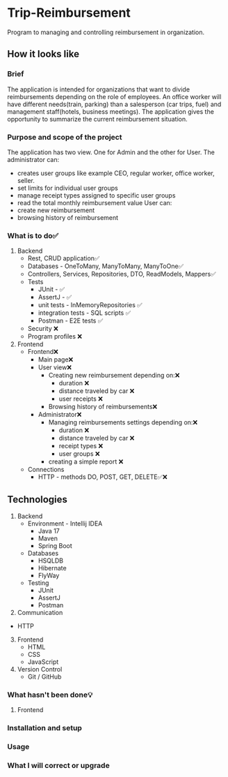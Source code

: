 # Trip-Reimbursement
Program to managing and controlling reimbursement in organization.

## How it looks like
### Brief
The application is intended for organizations that want to divide reimbursements
depending on the role of employees. An office worker will have different needs(train, parking) 
than a salesperson (car trips, fuel) and management staff(hotels, business meetings).
The application gives the opportunity to summarize the current reimbursement situation. 
### Purpose and scope of the project
The application has two view. One for Admin and the other for User. 
The administrator can:
 - creates user groups like example CEO, regular worker, office worker, seller.
 - set limits for individual user groups
 - manage receipt types assigned to specific user groups
 - read the total monthly reimbursement value
User can:
 - create new reimbursement
 - browsing history of reimbursement
### What is to do✅
1. Backend
   - Rest, CRUD application✅
   - Databases - OneToMany, ManyToMany, ManyToOne✅
   - Controllers, Services, Repositories, DTO, ReadModels, Mappers✅
   - Tests
     - JUnit - ✅
     - AssertJ - ✅
     - unit tests - InMemoryRepositories ✅
     - integration tests - SQL scripts ✅
     - Postman - E2E tests ✅
   - Security ❌
   - Program profiles ❌
2. Frontend
   - Frontend❌
     - Main page❌
     - User view❌
       - Creating new reimbursement depending on:❌
         - duration ❌
         - distance traveled by car ❌
         - user receipts ❌
       - Browsing history of reimbursements❌
     - Administrator❌
       - Managing reimbursements settings depending on:❌
         - duration ❌
         - distance traveled by car ❌
         - receipt types ❌
         - user groups ❌
       - creating a simple report ❌
   - Connections
     - HTTP - methods DO, POST, GET, DELETE✅❌ 
## Technologies
1.  Backend
    - Environment - Intellij IDEA
        - Java 17
        - Maven
        - Spring Boot
    - Databases
        - HSQLDB
        - Hibernate
        - FlyWay
    - Testing
        - JUnit
        - AssertJ
        - Postman
2.  Communication
  - HTTP
3. Frontend
   - HTML
   - CSS
   - JavaScript
4.  Version Control
    - Git / GitHub
### What hasn't been done💡
1. Frontend
### Installation and setup
### Usage
### What I will correct or upgrade



 